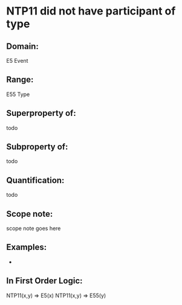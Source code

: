 # NTP11 did not have participant of type

## Domain: 

E5 Event

## Range: 

E55 Type

## Superproperty of: 

todo

## Subproperty of: 

todo

## Quantification: 

todo

## Scope note: 

scope note goes here

## Examples: 

* 

## In First Order Logic: 

NTP11(x,y) ⇒ E5(x)
NTP11(x,y) ⇒ E55(y)

